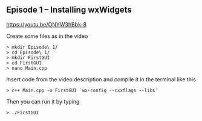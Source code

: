 ## Episode 1 – Installing wxWidgets

https://youtu.be/ONYW3hBbk-8

Create some files as in the video

```
> mkdir Episode\ 1/
> cd Episode\ 1/
> mkdir FirstGUI
> cd FirstGUI
> nano Main.cpp
```

Insert code from the video description and compile it in the terminal like this

```
> c++ Main.cpp -o FirstGUI `wx-config --cxxflags --libs`
```

Then you can run it by typing

```
> ./FirstGUI
```
